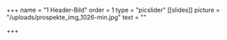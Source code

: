 +++
name = "1 Header-Bild"
order = 1
type = "picslider"
[[slides]]
picture = "/uploads/prospekte_img_1026-min.jpg"
text = ""

+++
